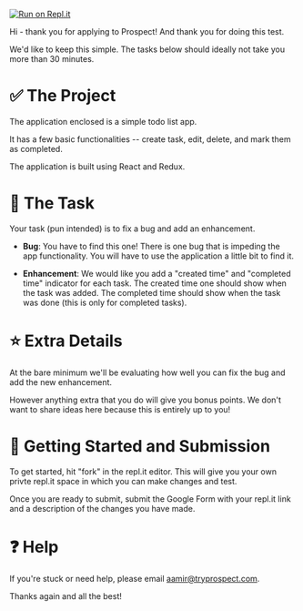 [![Run on Repl.it](https://repl.it/badge/github/sdkayy/tryprospect)](https://repl.it/github/sdkayy/tryprospect)

Hi - thank you for applying to Prospect! And thank you for doing this test.

We'd like to keep this simple. The tasks below should ideally not take you more than 30 minutes. 

# ✅ The Project

The application enclosed is a simple todo list app. 

It has a few basic functionalities -- create task, edit, delete, and mark them as completed.

The application is built using React and Redux.

# 📝 The Task

Your task (pun intended) is to fix a bug and add an enhancement.

- **Bug**: You have to find this one! There is one bug that is impeding the app functionality. You will have to use the application a little bit to find it.

- **Enhancement**: We would like you add a "created time" and "completed time" indicator for each task. The created time one should show when the task was added. The completed time should show when the task was done (this is only for completed tasks).

# ⭐️ Extra Details

At the bare minimum we'll be evaluating how well you can fix the bug and add the new enhancement.

However anything extra that you do will give you bonus points. We don't want to share ideas here because this is entirely up to you!

# 🎯 Getting Started and Submission

To get started, hit "fork" in the repl.it editor. This will give you your own privte repl.it space in which you can make changes and test.

Once you are ready to submit, submit the Google Form with your repl.it link and a description of the changes you have made.

# ❓ Help

If you're stuck or need help, please email aamir@tryprospect.com.

Thanks again and all the best!